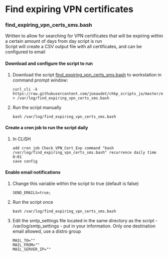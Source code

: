 # Find expiring VPN certificates #

### find_expiring_vpn_certs_sms.bash
Written to allow for searching for VPN certificates that will be expiring within a certain amount of days from day script is run  
Script will create a CSV output file with all certificates, and can be configured to email

#### Download and configure the script to run
1. Download the script [find_expiring_vpn_certs_sms.bash](https://raw.githubusercontent.com/joeaudet/chkp_scripts_ja/master/expiring_vpn_certs_reporting/find_expiring_vpn_certs_sms.bash) to workstation in command prompt window:
    ```
    curl_cli -k https://raw.githubusercontent.com/joeaudet/chkp_scripts_ja/master/expiring_vpn_certs_reporting/find_expiring_vpn_certs_sms.bash > /var/log/find_expiring_vpn_certs_sms.bash
    ```
1. Run the script manually
    ```
    bash /var/log/find_expiring_vpn_certs_sms.bash
    ```

#### Create a cron job to run the script daily
1. In CLISH  
    ```
    add cron job Check_VPN_Cert_Exp command "bash /var/log/find_expiring_vpn_certs_sms.bash" recurrence daily time 0:01  
    save config
    ```

#### Enable email notifications
1. Change this variable within the script to true (default is false)
    ```
    SEND_EMAILS=true;
    ```
2. Run the script once
    ```
    bash /var/log/find_expiring_vpn_certs_sms.bash
    ```
3. Edit the smtp_settings file located in the same directory as the script - /var/log/smtp_settings - put in your information. Only one destination email allowed, use a distro group
    ```
    MAIL_TO=""  
    MAIL_FROM=""  
    MAIL_SERVER_IP=""  
    ```
